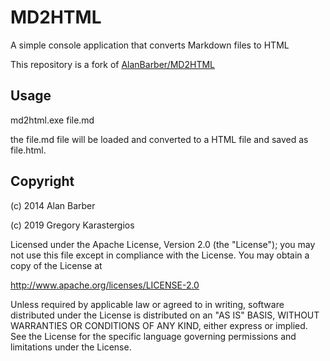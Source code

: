 MD2HTML
=======

A simple console application that converts Markdown files to HTML

This repository is a fork of [AlanBarber/MD2HTML](https://github.com/AlanBarber/MD2HTML)

Usage
-----

md2html.exe file.md

the file.md file will be loaded and converted to a HTML file and saved as file.html.

Copyright
-----

(c) 2014 Alan Barber

(c) 2019 Gregory Karastergios

Licensed under the Apache License, Version 2.0 (the "License");
you may not use this file except in compliance with the License.
You may obtain a copy of the License at

http://www.apache.org/licenses/LICENSE-2.0

Unless required by applicable law or agreed to in writing, software
distributed under the License is distributed on an "AS IS" BASIS,
WITHOUT WARRANTIES OR CONDITIONS OF ANY KIND, either express or implied.
See the License for the specific language governing permissions and
limitations under the License.